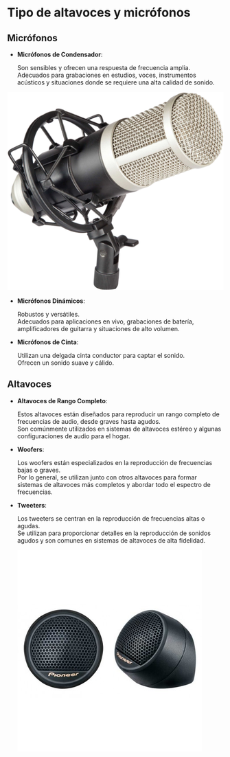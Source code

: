 # Tipo de altavoces y micrófonos

## Micrófonos

- **Micrófonos de Condensador**:

    Son sensibles y ofrecen una respuesta de frecuencia amplia. <br>
    Adecuados para grabaciones en estudios, voces, instrumentos acústicos y situaciones donde se requiere una alta calidad de sonido.

![m](img/m.jpg)
  

- **Micrófonos Dinámicos**:

    Robustos y versátiles. <br>
    Adecuados para aplicaciones en vivo, grabaciones de batería, amplificadores de guitarra y situaciones de alto volumen.

- **Micrófonos de Cinta**:

    Utilizan una delgada cinta conductor para captar el sonido. <br>
    Ofrecen un sonido suave y cálido.

## Altavoces

- **Altavoces de Rango Completo**:
  
    Estos altavoces están diseñados para reproducir un rango completo de frecuencias de audio, desde graves hasta agudos. <br>
    Son comúnmente utilizados en sistemas de altavoces estéreo y algunas configuraciones de audio para el hogar.

- **Woofers**:
  
    Los woofers están especializados en la reproducción de frecuencias bajas o graves. <br>
    Por lo general, se utilizan junto con otros altavoces para formar sistemas de altavoces más completos y abordar todo el espectro de frecuencias.

- **Tweeters**:
  
    Los tweeters se centran en la reproducción de frecuencias altas o agudas. <br>
    Se utilizan para proporcionar detalles en la reproducción de sonidos agudos y son comunes en sistemas de altavoces de alta fidelidad.

  ![t](img/t.jpg)
